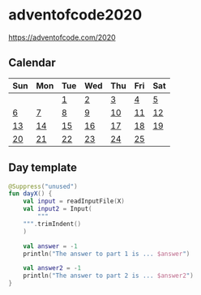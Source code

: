 # adventofcode2020
https://adventofcode.com/2020

## Calendar

| Sun | Mon | Tue | Wed | Thu | Fri | Sat |
| --- | --- | --- | --- | --- | --- | --- |
| | | [1](src/main/kotlin/Day1.kt) | [2](src/main/kotlin/Day2.kt) | [3](src/main/kotlin/Day3.kt) | [4](src/main/kotlin/Day4.kt) | [5](src/main/kotlin/Day5.kt) |
| [6](src/main/kotlin/Day6.kt) | [7](src/main/kotlin/Day7.kt) | [8](src/main/kotlin/Day8.kt) | [9](src/main/kotlin/Day9.kt) | [10](src/main/kotlin/Day10.kt) | [11](src/main/kotlin/Day11.kt) | [12](src/main/kotlin/Day12.kt) |
| [13](src/main/kotlin/Day13.kt) | [14](src/main/kotlin/Day14.kt) | [15](src/main/kotlin/Day15.kt) | [16](src/main/kotlin/Day16.kt) | [17](src/main/kotlin/Day17.kt) | [18](src/main/kotlin/Day18.kt) | [19](src/main/kotlin/Day19.kt) |
| [20](src/main/kotlin/Day20.kt) | [21](src/main/kotlin/Day21.kt) | [22](src/main/kotlin/Day22.kt) | [23](src/main/kotlin/Day23.kt) | [24](src/main/kotlin/Day24.kt) | [25](src/main/kotlin/Day25.kt) | |

## Day template

```kotlin
@Suppress("unused")
fun dayX() {
    val input = readInputFile(X)
    val input2 = Input(
        """
    """.trimIndent()
    )

    val answer = -1
    println("The answer to part 1 is ... $answer")

    val answer2 = -1
    println("The answer to part 2 is ... $answer2")
}
```
